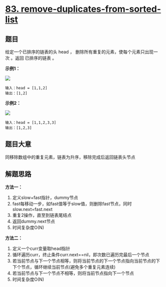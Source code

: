 # [83. remove-duplicates-from-sorted-list](https://leetcode.cn/problems/remove-duplicates-from-sorted-list/)

## 题目

给定一个已排序的链表的头 head ， 删除所有重复的元素，使每个元素只出现一次 。返回 已排序的链表 。

**示例1：**

<img src="https://assets.leetcode.com/uploads/2021/01/04/list1.jpg">

~~~
输入：head = [1,1,2]
输出：[1,2]
~~~

**示例2：**

<img src="https://assets.leetcode.com/uploads/2021/01/04/list2.jpg">

~~~
输入：head = [1,1,2,3,3]
输出：[1,2,3]
~~~

## 题目大意

同移除数组中的重复元素，链表为升序，移除完成后返回链表头节点

## 解题思路

**方法一：**
1. 定义slow+fast指针，dummy节点
2. fast每移动一步，如fast值等于slow值，则删除fast节点，同时slow.next=fast.next
3. 重复2操作，直至到链表尾结点
4. 返回dummy.next节点
5. 时间复杂度O(N)

**方法二：**
1. 定义一个curr变量取head指针
2. 循环遍历curr，终止条件curr.next==nil，即次数已遍历完最后一个节点
3. 若当前节点与下一个节点相等，则将当前节点的下一个节点指向当前节点的下下个节点，循环继续当前节点(避免多个重复元素连续)
4. 若当前节点与下一个节点不相等，则将当前节点指向下一个节点
5. 时间复杂度O(N)